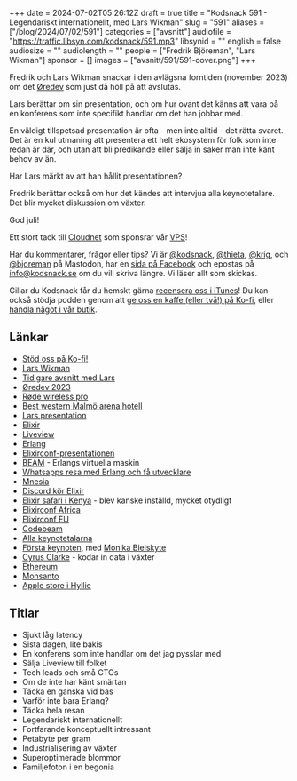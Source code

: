 +++
date = 2024-07-02T05:26:12Z
draft = true
title = "Kodsnack 591 - Legendariskt internationellt, med Lars Wikman"
slug = "591"
aliases = ["/blog/2024/07/02/591"]
categories = ["avsnitt"]
audiofile = "https://traffic.libsyn.com/kodsnack/591.mp3"
libsynid = ""
english = false
audiosize = ""
audiolength = ""
people = ["Fredrik Björeman", "Lars Wikman"]
sponsor = []
images = ["avsnitt/591/591-cover.png"]
+++

Fredrik och Lars Wikman snackar i den avlägsna forntiden (november 2023) om det [Øredev](https://archive.oredev.org/2023/#/) som just då höll på att avslutas.

Lars berättar om sin presentation, och om hur ovant det känns att vara på en konferens som inte specifikt handlar om det han jobbar med.

En väldigt tillspetsad presentation är ofta - men inte alltid - det rätta svaret. Det är en kul utmaning att presentera ett helt ekosystem för folk som inte redan är där, och utan att bli predikande eller sälja in saker man inte känt behov av än.

Har Lars märkt av att han hållit presentationen?

Fredrik berättar också om hur det kändes att intervjua alla keynotetalare. Det blir mycket diskussion om växter.

God juli!

Ett stort tack till [Cloudnet](https://www.cloudnet.se) som sponsrar vår [VPS](https://en.wikipedia.org/wiki/Virtual_private_server)!

Har du kommentarer, frågor eller tips? Vi är [@kodsnack](https://social.podsnack.se/@kodsnack), [@thieta](https://6510.nu/@thieta), [@krig](https://6510.nu/@krig), och [@bjoreman](https://toot.cafe/@bjoreman) på Mastodon, har en [sida på Facebook](https://www.facebook.com/) och epostas på [info@kodsnack.se](mailto:info@kodsnack.se) om du vill skriva längre. Vi läser allt som skickas.

Gillar du Kodsnack får du hemskt gärna [recensera oss i iTunes](https://itunes.apple.com/se/podcast/kodsnack/id561631498?l=en)! Du kan också stödja podden genom att <a href="https://ko-fi.com/kodsnack" rel="payment">ge oss en kaffe (eller två!) på Ko-fi</a>, eller [handla något i vår butik](https://shop.spreadshirt.se/kodsnack/).

## Länkar
* [Stöd oss på Ko-fi!](https://ko-fi.com/kodsnack)
* [Lars Wikman](https://underjord.io/)
* [Tidigare avsnitt med Lars](https://kodsnack.se/people/lars-wikman/)
* [Øredev 2023](https://archive.oredev.org/2023/#/)
* [Røde wireless pro](https://rode.com/en/microphones/wireless/wirelesspro)
* [Best western Malmö arena hotell](https://malmoarenahotel.com/)
* [Lars presentation](https://www.youtube.com/watch?v=wWRDysIpMFQ&list=PLOUKmSqExtAH0k42evc9j3fiqfgHu00Cf&index=99)
* [Elixir](https://elixir-lang.org/)
* [Liveview](https://github.com/phoenixframework/phoenix_live_view)
* [Erlang](https://en.wikipedia.org/wiki/Erlang_%28programming_language%29)
* [Elixirconf-presentationen](https://www.youtube.com/watch?v=K51fj1JGQEY&t=1591s)
* [BEAM](https://en.wikipedia.org/wiki/BEAM_%28Erlang_virtual_machine%29) - Erlangs virtuella maskin
* [Whatsapps resa med Erlang och få utvecklare](https://thechipletter.substack.com/p/ericsson-to-whatsapp-the-story-of)
* [Mnesia](https://en.wikipedia.org/wiki/Mnesia)
* [Discord kör Elixir](https://elixir-lang.org/blog/2020/10/08/real-time-communication-at-scale-with-elixir-at-discord/)
* [Elixir safari i Kenya](https://elixirconf.africa/) - blev kanske inställd, mycket otydligt
* [Elixirconf Africa](https://www.youtube.com/channel/UCpopan9eiGQJeU6QsZSzTsg)
* [Elixirconf EU](https://www.elixirconf.eu/)
* [Codebeam](https://codebeameurope.com/)
* [Alla keynotetalarna](https://archive.oredev.org/2023/#/line-up?tags=Keynote&day=day3)
* [Första keynoten](https://www.youtube.com/watch?v=WaZ1FXHthvw&list=PLOUKmSqExtAH0k42evc9j3fiqfgHu00Cf&index=48), med [Monika Bielskyte](https://linktr.ee/monikabielskyte)
* [Cyrus Clarke](https://kodsnack.se/559/) - kodar in data i växter
* [Ethereum](https://en.wikipedia.org/wiki/Ethereum)
* [Monsanto](https://en.wikipedia.org/wiki/Monsanto)
* [Apple store i Hyllie](https://www.apple.com/se/retail/emporia/)

## Titlar
* Sjukt låg latency
* Sista dagen, lite bakis
* En konferens som inte handlar om det jag pysslar med
* Sälja Liveview till folket
* Tech leads och små CTOs
* Om de inte har känt smärtan
* Täcka en ganska vid bas
* Varför inte bara Erlang?
* Täcka hela resan
* Legendariskt internationellt
* Fortfarande konceptuellt intressant
* Petabyte per gram
* Industrialisering av växter
* Superoptimerade blommor
* Familjefoton i en begonia